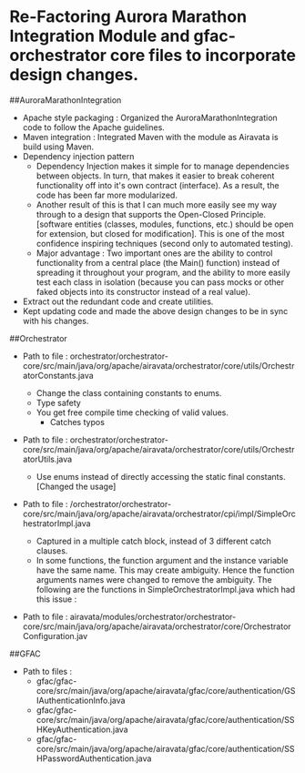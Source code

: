 # Re-Factoring Aurora Marathon Integration Module and gfac-orchestrator core files to incorporate design changes.

##AuroraMarathonIntegration

* Apache style packaging : Organized the AuroraMarathonIntegration code to follow the Apache guidelines.
* Maven integration : Integrated Maven with the module as Airavata is build using Maven.
* Dependency injection pattern
  * Dependency Injection makes it simple for to manage dependencies between objects. In turn, that makes it easier to break coherent functionality off into it's own     contract (interface). As a result, the code has been far more modularized.
  * Another result of this is that I can much more easily see my way through to a design that supports the Open-Closed Principle.[software entities (classes, modules, functions, etc.) should be open for extension, but closed for modification]. This is one of the most confidence inspiring techniques (second only to automated testing).
  * Major advantage : Two important ones are the ability to control functionality from a central place (the Main() function) instead of spreading it throughout your program, and the ability to more easily test each class in isolation (because you can pass mocks or other faked objects into its constructor instead of a real value).
* Extract out the redundant code and create utilities.
* Kept updating code and made the above design changes to be in sync with his changes.


##Orchestrator
* Path to file : orchestrator/orchestrator-core/src/main/java/org/apache/airavata/orchestrator/core/utils/OrchestratorConstants.java
  * Change the class containing constants to enums.
  * Type safety
  * You get free compile time checking of valid values.
      * Catches typos

* Path to file : orchestrator/orchestrator-core/src/main/java/org/apache/airavata/orchestrator/core/utils/OrchestratorUtils.java
  * Use enums instead of directly accessing the static final constants. [Changed the usage]

* Path to file : /orchestrator/orchestrator-core/src/main/java/org/apache/airavata/orchestrator/cpi/impl/SimpleOrchestratorImpl.java
  * Captured in a multiple catch block, instead of 3 different catch clauses.
  * In some functions, the function argument and the instance variable have the same name. This may create ambiguity. Hence the function arguments names were changed to remove the ambiguity. The following are the functions in SimpleOrchestratorImpl.java which had this issue :

* Path to file : airavata/modules/orchestrator/orchestrator-core/src/main/java/org/apache/airavata/orchestrator/core/OrchestratorConfiguration.jav


##GFAC
* Path to files :
  * gfac/gfac-core/src/main/java/org/apache/airavata/gfac/core/authentication/GSIAuthenticationInfo.java
  * gfac/gfac-core/src/main/java/org/apache/airavata/gfac/core/authentication/SSHKeyAuthentication.java
  * gfac/gfac-core/src/main/java/org/apache/airavata/gfac/core/authentication/SSHPasswordAuthentication.java
